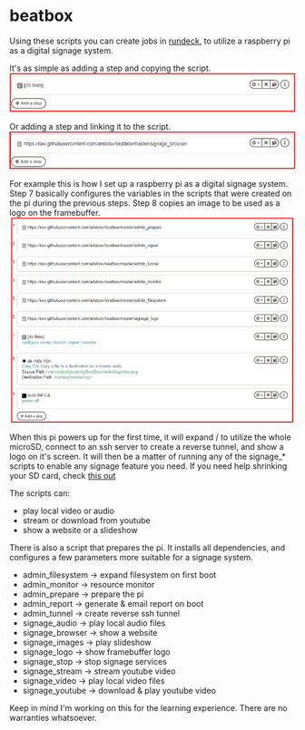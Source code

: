 # beatbox
Using these scripts you can create jobs in [rundeck](https://github.com/rundeck/rundeck), to utilize a raspberry pi as a digital signage system.

It's as simple as adding a step and copying the script.
![alt text](https://github.com/aristosv/beatbox/blob/master/example1.png)

Or adding a step and linking it to the script.
![alt text](https://github.com/aristosv/beatbox/blob/master/example2.png)

For example this is how I set up a raspberry pi as a digital signage system. Step 7 basically configures the variables in the scripts that were created on the pi during the previous steps. Step 8 copies an image to be used as a logo on the framebuffer.
![alt text](https://github.com/aristosv/beatbox/blob/master/example3.png)

When this pi powers up for the first time, it will expand / to utilize the whole microSD, connect to an ssh server to create a reverse tunnel, and show a logo on it's screen. It will then be a matter of running any of the signage_* scripts to enable any signage feature you need. If you need help shrinking your SD card, check [this out](https://github.com/aristosv/sdshrink)

The scripts can:
- play local video or audio
- stream or download from youtube
- show a website or a slideshow

There is also a script that prepares the pi. It installs all dependencies, and configures a few parameters more suitable for a signage system.

- admin_filesystem -> expand filesystem on first boot
- admin_monitor -> resource monitor
- admin_prepare -> prepare the pi
- admin_report -> generate & email report on boot
- admin_tunnel -> create reverse ssh tunnel
- signage_audio -> play local audio files
- signage_browser -> show a website
- signage_images -> play slideshow
- signage_logo -> show framebuffer logo
- signage_stop -> stop signage services
- signage_stream -> stream youtube video
- signage_video -> play local video files
- signage_youtube -> download & play youtube video

Keep in mind I'm working on this for the learning experience. There are no warranties whatsoever.
